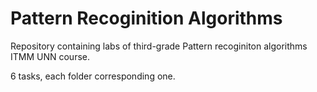 # Pattern Recoginition Algorithms

Repository containing labs of third-grade Pattern recoginiton algorithms ITMM UNN course.

6 tasks, each folder corresponding one.
